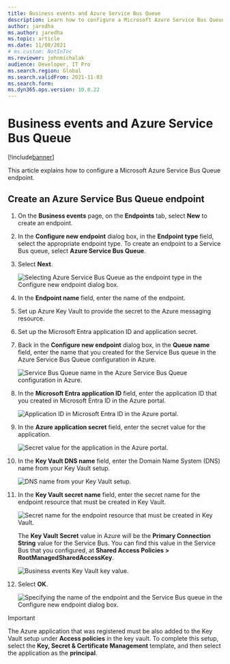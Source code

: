 ```yaml
---
title: Business events and Azure Service Bus Queue
description: Learn how to configure a Microsoft Azure Service Bus Queue endpoint through a numbered list detailing steps on how to create an endpoint.
author: jaredha
ms.author: jaredha
ms.topic: article
ms.date: 11/08/2021
# ms.custom: NotInToc
ms.reviewer: johnmichalak
audience: Developer, IT Pro
ms.search.region: Global
ms.search.validFrom: 2021-11-03
ms.search.form:
ms.dyn365.ops.version: 10.0.22
---
```


# Business events and Azure Service Bus Queue
[!include[banner](../../includes/banner.md)]

This article explains how to configure a Microsoft Azure Service Bus Queue endpoint.

## Create an Azure Service Bus Queue endpoint

1. On the **Business events** page, on the **Endpoints** tab, select **New** to create an endpoint.
2. In the **Configure new endpoint** dialog box, in the **Endpoint type** field, select the appropriate endpoint type. To create an endpoint to a Service Bus queue, select **Azure Service Bus Queue**.
3. Select **Next**.

    ![Selecting Azure Service Bus Queue as the endpoint type in the Configure new endpoint dialog box.](../../media/businesseventsnewendpoint1.png)

4. In the **Endpoint name** field, enter the name of the endpoint.
5. Set up Azure Key Vault to provide the secret to the Azure messaging resource.
6. Set up the Microsoft Entra application ID and application secret.
7. Back in the **Configure new endpoint** dialog box, in the **Queue name** field, enter the name that you created for the Service Bus queue  in the Azure Service Bus Queue configuration in Azure.

    ![Service Bus Queue name in the Azure Service Bus Queue configuration in Azure.](../../media/BusinessEventsSBQueueName.PNG)

8. In the **Microsoft Entra application ID** field, enter the application ID that you created in Microsoft Entra ID in the Azure portal.

    ![Application ID in Microsoft Entra ID in the Azure portal.](../../media/businesseventsaad1.png)

9. In the **Azure application secret** field, enter the secret value for the application.

    ![Secret value for the application in the Azure portal.](../../media/businesseventsaad2.png)

10. In the **Key Vault DNS name** field, enter the Domain Name System (DNS) name from your Key Vault setup.

    ![DNS name from your Key Vault setup.](../../media/businesseventskeyvault1.png)

11. In the **Key Vault secret name** field, enter the secret name for the endpoint resource that must be created in Key Vault.

    ![Secret name for the endpoint resource that must be created in Key Vault.](../../media/businesseventskeyvault2.png)

    The **Key Vault Secret** value in Azure will be the **Primary Connection String** value for the Service Bus. You can find this value in the Service Bus that you configured, at **Shared Access Policies \> RootManagedSharedAccessKey**.

    ![Business events Key Vault key value.](../../media/BusinessEventsKVSValue.PNG)

12. Select **OK**.

    ![Specifying the name of the endpoint and the Service Bus queue in the Configure new endpoint dialog box.](../../media/businesseventsnewendpoint2.png)

> [!IMPORTANT]
> The Azure application that was registered must be also added to the Key Vault setup under **Access policies** in the key vault. To complete this setup, select the **Key, Secret & Certificate Management** template, and then select the application as the **principal**.